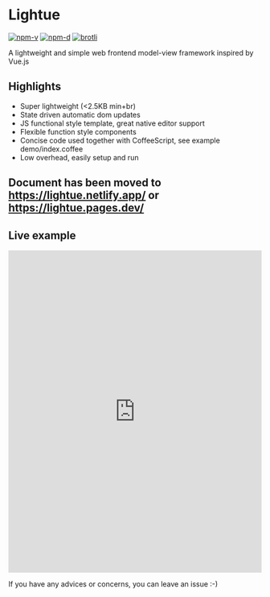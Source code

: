 # Lightue

<a href="https://npmjs.com/package/lightue"><img src="https://img.shields.io/npm/v/lightue.svg" alt="npm-v"></a>
<a href="https://npmjs.com/package/lightue"><img src="https://img.shields.io/npm/dt/lightue.svg" alt="npm-d"></a>
<a href="https://deno.bundlejs.com/?q=lightue&config=%7B%22compression%22%3A%22brotli%22%7D"><img src="https://deno.bundlejs.com/?q=lightue&badge&config=%7B%22compression%22%3A%22brotli%22%7D" alt="brotli"></a>

A lightweight and simple web frontend model-view framework inspired by Vue.js

## Highlights

- Super lightweight (<2.5KB min+br)
- State driven automatic dom updates
- JS functional style template, great native editor support
- Flexible function style components
- Concise code used together with CoffeeScript, see example demo/index.coffee
- Low overhead, easily setup and run

## Document has been moved to https://lightue.netlify.app/ or https://lightue.pages.dev/

## Live example
<iframe height="640" style="width: 100%;" scrolling="no" title="Getting Started" src="https://codepen.io/lxl898/embed/gOvvOPy?default-tab=js%2Cresult&editable=true" frameborder="no" loading="lazy" allowtransparency="true" allowfullscreen="true">
  See the Pen <a href="https://codepen.io/lxl898/pen/gOvvOPy">
  Getting Started</a> by lxl (<a href="https://codepen.io/lxl898">@lxl898</a>)
  on <a href="https://codepen.io">CodePen</a>.
</iframe>

If you have any advices or concerns, you can leave an issue :-)
